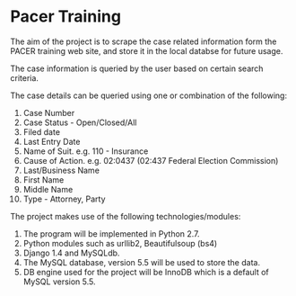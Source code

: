 # Pacer Training 

The aim of the project is to scrape the case related information form the PACER training web site,
and store it in the local databse for future usage.

The case information is queried by the user based on certain search criteria.

The case details can be queried using one or combination of the following:
1. Case Number
2. Case Status - Open/Closed/All
3. Filed date
4. Last Entry Date
5. Name of Suit. e.g. 110 - Insurance
6. Cause of Action. e.g. 02:0437 (02:437 Federal Election Commission)
7. Last/Business Name
8. First Name
9. Middle Name
10. Type - Attorney, Party

The project makes use of the following technologies/modules:
1. The program will be implemented in Python 2.7.
2. Python modules such as urllib2, Beautifulsoup (bs4)
3. Django 1.4 and MySQLdb.
4. The MySQL database, version 5.5  will be used to store the data.
5. DB engine used for the project will be InnoDB which is a default of MySQL version 5.5. 

